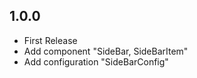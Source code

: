 ## 1.0.0

* First Release
* Add component "SideBar, SideBarItem"
* Add configuration "SideBarConfig"
